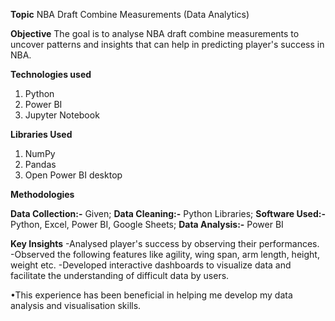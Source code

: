 **Topic**
NBA Draft Combine Measurements (Data Analytics)

**Objective**
The goal is to analyse NBA draft combine measurements to uncover patterns and insights that can help in predicting player's success in NBA. 

**Technologies used**
1. Python
2. Power BI
3. Jupyter Notebook 

**Libraries Used**
1. NumPy
2. Pandas
3. Open Power BI desktop 

**Methodologies**

**Data Collection:-** Given; 
**Data Cleaning:-** Python Libraries; 
**Software Used:-** Python, Excel, Power BI, Google Sheets; 
**Data Analysis:-** Power BI 

**Key Insights**
-Analysed player's success by observing their performances.
-Observed the following features like agility, wing span, arm length, height, weight etc.
-Developed interactive dashboards to visualize data and facilitate the understanding of difficult data by users.

•This experience has been beneficial in helping me develop my data analysis and visualisation skills.
